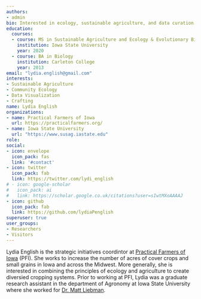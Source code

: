 ```yaml
---
authors:
- admin
bio: Interested in ecology, sustainable agriculture, and data curation and visualization.
education:
  courses:
  - course: MS in Sustainable Agriculture and Ecology & Evolutionary Biology
    institution: Iowa State University
    year: 2020
  - course: BA in Biology
    institution: Carleton College
    year: 2013
email: "lydia.english@gmail.com"
interests:
- Sustainable Agriculture
- Community Ecology
- Data Visualization 
- Crafting
name: Lydia English
organizations:
- name: Practical Farmers of Iowa
  url: https://practicalfarmers.org/
- name: Iowa State University
  url: "https://www.susag.iastate.edu"
role: 
social:
- icon: envelope
  icon_pack: fas
  link: '#contact'
- icon: twitter
  icon_pack: fab
  link: https://twitter.com/lydi_english
# - icon: google-scholar
#   icon_pack: ai
#   link: https://scholar.google.co.uk/citations?user=sIwtMXoAAAAJ
- icon: github
  icon_pack: fab
  link: https://github.com/lydiaPenglish
superuser: true
user_groups:
- Researchers
- Visitors
---
```


Lydia English is the strategic initiatives coordintor at [Practical Farmers of Iowa](https://practicalfarmers.org/) (PFI). She works to increase the number of acres of cover crops and small grains in Iowa and across the Midwest. More generally, she is interested in combining the principles of ecology and agriculture to create diversied cropping systems. Prior to working at PFI, Lydia was a graduate research assistant in the department of Agronomy at Iowa State University where she worked for [Dr. Matt Liebman](http://www.wallacechair.iastate.edu/). 
 
